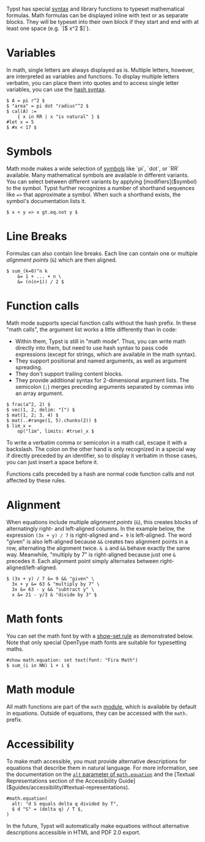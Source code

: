 Typst has special [syntax]($syntax/#math) and library functions to typeset
mathematical formulas. Math formulas can be displayed inline with text or as
separate blocks. They will be typeset into their own block if they start and end
with at least one space (e.g. `[$ x^2 $]`).

# Variables
In math, single letters are always displayed as is. Multiple letters, however,
are interpreted as variables and functions. To display multiple letters
verbatim, you can place them into quotes and to access single letter variables,
you can use the [hash syntax]($scripting/#expressions).

```example
$ A = pi r^2 $
$ "area" = pi dot "radius"^2 $
$ cal(A) :=
    { x in RR | x "is natural" } $
#let x = 5
$ #x < 17 $
```

# Symbols
Math mode makes a wide selection of [symbols]($category/symbols/sym) like `pi`,
`dot`, or `RR` available. Many mathematical symbols are available in different
variants. You can select between different variants by applying
[modifiers]($symbol) to the symbol. Typst further recognizes a number of
shorthand sequences like `=>` that approximate a symbol. When such a shorthand
exists, the symbol's documentation lists it.

```example
$ x < y => x gt.eq.not y $
```

# Line Breaks
Formulas can also contain line breaks. Each line can contain one or multiple
_alignment points_ (`&`) which are then aligned.

```example
$ sum_(k=0)^n k
    &= 1 + ... + n \
    &= (n(n+1)) / 2 $
```

# Function calls
Math mode supports special function calls without the hash prefix. In these
"math calls", the argument list works a little differently than in code:

- Within them, Typst is still in "math mode". Thus, you can write math directly
  into them, but need to use hash syntax to pass code expressions (except for
  strings, which are available in the math syntax).
- They support positional and named arguments, as well as argument spreading.
- They don't support trailing content blocks.
- They provide additional syntax for 2-dimensional argument lists. The semicolon
  (`;`) merges preceding arguments separated by commas into an array argument.

```example
$ frac(a^2, 2) $
$ vec(1, 2, delim: "[") $
$ mat(1, 2; 3, 4) $
$ mat(..#range(1, 5).chunks(2)) $
$ lim_x =
    op("lim", limits: #true)_x $
```

To write a verbatim comma or semicolon in a math call, escape it with a
backslash. The colon on the other hand is only recognized in a special way if
directly preceded by an identifier, so to display it verbatim in those cases,
you can just insert a space before it.

Functions calls preceded by a hash are normal code function calls and not
affected by these rules.

# Alignment
When equations include multiple _alignment points_ (`&`), this creates blocks of
alternatingly right- and left-aligned columns. In the example below, the
expression `(3x + y) / 7` is right-aligned and `= 9` is left-aligned. The word
"given" is also left-aligned because `&&` creates two alignment points in a row,
alternating the alignment twice. `& &` and `&&` behave exactly the same way.
Meanwhile, "multiply by 7" is right-aligned because just one `&` precedes it.
Each alignment point simply alternates between right-aligned/left-aligned.

```example
$ (3x + y) / 7 &= 9 && "given" \
  3x + y &= 63 & "multiply by 7" \
  3x &= 63 - y && "subtract y" \
  x &= 21 - y/3 & "divide by 3" $
```

# Math fonts
You can set the math font by with a [show-set rule]($styling/#show-rules) as
demonstrated below. Note that only special OpenType math fonts are suitable for
typesetting maths.

```example
#show math.equation: set text(font: "Fira Math")
$ sum_(i in NN) 1 + i $
```

# Math module
All math functions are part of the `math` [module]($scripting/#modules), which
is available by default in equations. Outside of equations, they can be accessed
with the `math.` prefix.

# Accessibility
To make math accessible, you must provide alternative descriptions for equations
that describe them in natural language. For more information, see the
documentation on the [`alt` parameter of `math.equation`]($math.equation.alt)
and the [Textual Representations section of the Accessibility
Guide]($guides/accessibility/#textual-representations).

```example
#math.equation(
  alt: "d S equals delta q divided by T",
  $ d "S" = (delta q) / T $,
)
```

In the future, Typst will automatically make equations without alternative
descriptions accessible in HTML and PDF 2.0 export.
